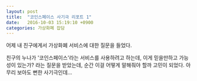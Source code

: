```yaml
---
layout: post
title:  "코인스페이스 사기극 리포트 1"
date:   2016-10-03 15:19:10 +0900
categories: 가상화폐 잡담
---
```


어제 내 친구에게서 가상화폐 서비스에 대한 질문을 들었다.

친구의 누나가 '코인스페이스'라는 서비스를 사용하려고 하는데, 이게 믿을만하고 가능성이 있는가? 라는 질문을 받았는데,
순간 이걸 어떻게 말해줘야 할까 고민이 되었다. 아무리 보아도 뻔한 사기극인데...
